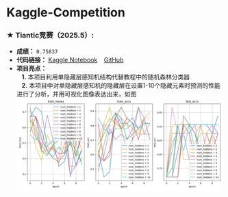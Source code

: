 # Kaggle-Competition

### &#9733; **Tiantic竞赛**（2025.5）:  
-  **成绩：** `0.75837`
-  **代码链接：** [Kaggle Notebook](https://www.kaggle.com/code/mtscoptor/titanic) &#8192; [GitHub](Titanic/titanic.ipynb)
-  **项目亮点：**  
&#8192; **1.** 本项目利用单隐藏层感知机结构代替教程中的随机森林分类器  
&#8192; **2.** 本项目中对单隐藏层感知机的隐藏层在设置1-10个隐藏元素时预测的性能进行了分析，并用可视化图像表达出来，如图  
![](/analysis.png) 
